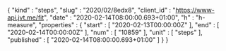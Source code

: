 {
  "kind" : "steps",
  "slug" : "2020/02/8edx8",
  "client_id" : "https://www-api.jvt.me/fit",
  "date" : "2020-02-14T08:00:00.693+01:00",
  "h" : "h-measure",
  "properties" : {
    "start" : [ "2020-02-13T00:00:00Z" ],
    "end" : [ "2020-02-14T00:00:00Z" ],
    "num" : [ "10859" ],
    "unit" : [ "steps" ],
    "published" : [ "2020-02-14T08:00:00.693+01:00" ]
  }
}

